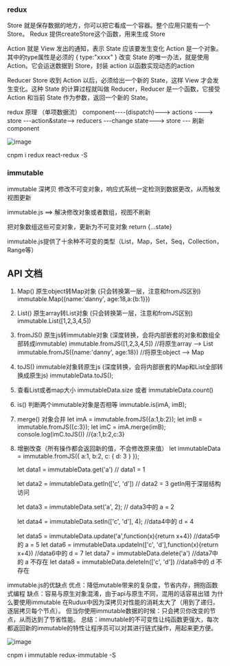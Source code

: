 ### redux
Store 
就是保存数据的地方，你可以把它看成一个容器。整个应用只能有一个 Store。 Redux 提供createStore这个函数，用来生成 Store

Action 
就是 View 发出的通知，表示 State 应该要发生变化 Action 是一个对象。其中的type属性是必须的 { type:"xxxx" }
改变 State 的唯一办法，就是使用 Action。它会运送数据到 Store，封装 action 以函数实现动态的action

Reducer
Store 收到 Action 以后，必须给出一个新的 State，这样 View 才会发生变化。这种 State 的计算过程就叫做 Reducer，Reducer 是一个函数，它接受 Action 和当前 State 作为参数，返回一个新的 State。

redux 原理 （单项数据流）
component----(dispatch)---> actions ----> store ---action&state--> reducers ---change state---> store --- 刷新 component

![image](http://www.ruanyifeng.com/blogimg/asset/2016/bg2016091802.jpg)

cnpm i redux react-redux -S

### immutable
immutable 深拷贝 修改不可变对象，响应式系统一定检测到数据更改，从而触发视图更新

immutable.js ==> 解决修改对象或者数组，视图不刷新

把对象数组这些可变对象，更新为不可变对象 return {...state}

immutable.js提供了十余种不可变的类型（List，Map，Set，Seq，Collection，Range等）

## API 文档
1. Map() 原生object转Map对象 (只会转换第一层，注意和fromJS区别) immutable.Map({name:'danny', age:18,a:{b:1}})

2. List() 原生array转List对象 (只会转换第一层，注意和fromJS区别) immutable.List([1,2,3,4,5])

3. fromJS() 原生js转immutable对象 (深度转换，会将内部嵌套的对象和数组全部转成immutable) immutable.fromJS([1,2,3,4,5]) //将原生array --> List immutable.fromJS({name:'danny', age:18}) //将原生object --> Map

4. toJS() immutable对象转原生js (深度转换，会将内部嵌套的Map和List全部转换成原生js) immutableData.toJS();

5. 查看List或者map大小
    immutableData.size 或者 immutableData.count()

6. is() 判断两个immutable对象是否相等 immutable.is(imA, imB);

7. merge() 对象合并 
    let imA = immutable.fromJS({a:1,b:2});
    let imB = immutable.fromJS({c:3});
    let imC = imA.merge(imB);
    console.log(imC.toJS()) //{a:1,b:2,c:3}

8. 增删改查（所有操作都会返回新的值，不会修改原来值）
    let immutableData = immutable.fromJS({ a:1, b:2, c: { d: 3 } });
    
    let data1 = immutableData.get('a') // data1 = 1
    
    let data2 = immutableData.getIn(['c', 'd']) // data2 = 3 getIn用于深层结构访问 
    
    let data3 = immutableData.set('a', 2); // data3中的 a = 2 
    
    let data4 = immutableData.setIn(['c', 'd'], 4); //data4中的 d = 4 
    
    let data5 = immutableData.update('a',function(x){return x+4}) //data5中的 a = 5
    let data6 = immutableData.updateIn(['c', 'd'],function(x){return x+4}) //data6中的 d = 7 
    let data7 = immutableData.delete('a') //data7中的 a 不存在 
    let data8 = immutableData.deleteIn(['c', 'd']) //data8中的 d 不存在

immutable.js的优缺点
    优点：降低mutable带来的复杂度，节省内存，拥抱函数式编程
    缺点：容易与原生对象混淆，由于api与原生不同，混用的话容易出错
为什么要使用immutable
    在Rudux中因为深拷贝对性能的消耗太大了（用到了递归，逐层拷贝每个节点）。
    但当你使用immutable数据的时候：只会拷贝你改变的节点，从而达到了节省性能。
    总结：immutable的不可变性让纯函数更强大，每次都返回新的immutable的特性让程序员可以对其进行链式操作，用起来更方便。

![image](https://img-blog.csdnimg.cn/img_convert/6fdae931cf4aec5140614f0b99b05c85.gif)

cnpm i immutable redux-immutable -S
